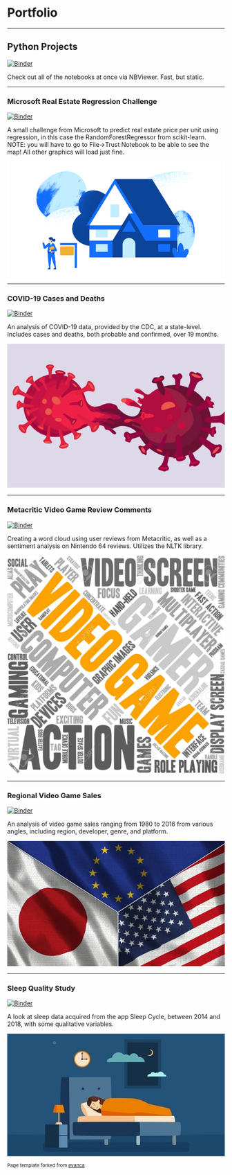# Portfolio

***
## Python Projects 

[![Binder](https://img.shields.io/badge/jupyter-nbviewer-purple)](https://nbviewer.jupyter.org/github/arquillen-py/jupyter-books/tree/main/) 

Check out all of the notebooks at once via NBViewer. Fast, but static.

***
### Microsoft Real Estate Regression Challenge

[![Binder](https://mybinder.org/badge_logo.svg)](https://mybinder.org/v2/gh/arquillen-py/jupyter-books/HEAD?filepath=RealEstate.ipynb)  

A small challenge from Microsoft to predict real estate price per unit using regression, in this case the RandomForestRegressor from scikit-learn.
NOTE: you will have to go to File->Trust Notebook to be able to see the map! All other graphics will load just fine.
  
<img src="images/realestate.png"/>

***
### COVID-19 Cases and Deaths  

[![Binder](https://mybinder.org/badge_logo.svg)](https://mybinder.org/v2/gh/arquillen-py/jupyter-books/HEAD?filepath=Covid.ipynb)  

An analysis of COVID-19 data, provided by the CDC, at a state-level. Includes cases and deaths, both probable and confirmed, over 19 months.
  
<img src="images/corona.jpg"/>

***
### Metacritic Video Game Review Comments 
  
[![Binder](https://mybinder.org/badge_logo.svg)](https://mybinder.org/v2/gh/arquillen-py/jupyter-books/HEAD?filepath=Metacritic.ipynb)  
  
Creating a word cloud using user reviews from Metacritic, as well as a sentiment analysis on Nintendo 64 reviews. Utilizes the NLTK library.

<img src="images/vgwc.jpg"/>

***
### Regional Video Game Sales
  
[![Binder](https://mybinder.org/badge_logo.svg)](https://mybinder.org/v2/gh/arquillen-py/jupyter-books/HEAD?filepath=VGSales.ipynb)  
  
An analysis of video game sales ranging from 1980 to 2016 from various angles, including region, developer, genre, and platform.

<img src="images/eujpusa.png"/>

***
### Sleep Quality Study
  
[![Binder](https://mybinder.org/badge_logo.svg)](https://mybinder.org/v2/gh/arquillen-py/jupyter-books/HEAD?filepath=Sleep.ipynb)  
  
A look at sleep data acquired from the app Sleep Cycle, between 2014 and 2018, with some qualitative variables.

<img src="images/sleep.jpg"/>


<p style="font-size:11px">Page template forked from <a href="https://github.com/evanca/quick-portfolio">evanca</a></p>
<!-- Remove above link if you don't want to attibute -->
